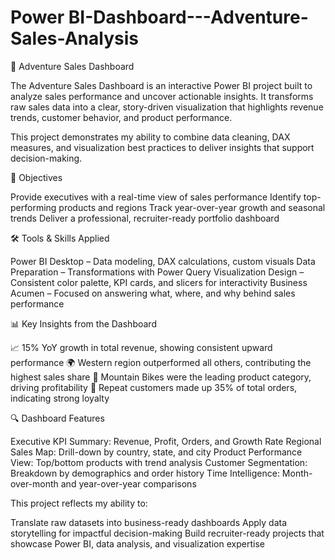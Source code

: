 # Power BI-Dashboard---Adventure-Sales-Analysis

🚀 Adventure Sales Dashboard

The Adventure Sales Dashboard is an interactive Power BI project built to analyze sales performance and uncover actionable insights. It transforms raw sales data into a clear, story-driven visualization that highlights revenue trends, customer behavior, and product performance.

This project demonstrates my ability to combine data cleaning, DAX measures, and visualization best practices to deliver insights that support decision-making.

🎯 Objectives

Provide executives with a real-time view of sales performance
Identify top-performing products and regions
Track year-over-year growth and seasonal trends
Deliver a professional, recruiter-ready portfolio dashboard

🛠️ Tools & Skills Applied

Power BI Desktop – Data modeling, DAX calculations, custom visuals
Data Preparation – Transformations with Power Query
Visualization Design – Consistent color palette, KPI cards, and slicers for interactivity
Business Acumen – Focused on answering what, where, and why behind sales performance

📊 Key Insights from the Dashboard

📈 15% YoY growth in total revenue, showing consistent upward performance
🌍 Western region outperformed all others, contributing the highest sales share
🚴 Mountain Bikes were the leading product category, driving profitability
👥 Repeat customers made up 35% of total orders, indicating strong loyalty

🔍 Dashboard Features

Executive KPI Summary: Revenue, Profit, Orders, and Growth Rate
Regional Sales Map: Drill-down by country, state, and city
Product Performance View: Top/bottom products with trend analysis
Customer Segmentation: Breakdown by demographics and order history
Time Intelligence: Month-over-month and year-over-year comparisons



This project reflects my ability to:

Translate raw datasets into business-ready dashboards
Apply data storytelling for impactful decision-making
Build recruiter-ready projects that showcase Power BI, data analysis, and visualization expertise
